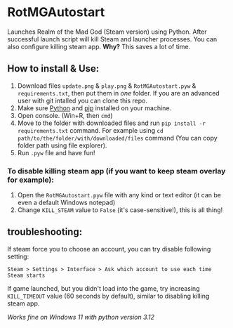 # RotMGAutostart
Launches Realm of the Mad God (Steam version) using Python. After successful launch script will kill Steam and launcher processes. You can also configure killing steam app. **Why?** This saves a lot of time.

## How to install & Use:
1. Download files `update.png` & `play.png` & `RotMGAutostart.pyw` & `requirements.txt`, then put them in _one_ folder. If you are an advanced user with git intalled you can clone this repo.
2. Make sure [Python](https://www.python.org/) and [pip](https://pip.pypa.io/) installed on your machine.
3. Open console. (Win+R, then `cmd`)
4. Move to the folder with downloaded files and run `pip install -r requirements.txt` command. For example using `cd path/to/the/folder/with/downloaded/files` command (You can copy folder path using file explorer).
5. Run `.pyw` file and have fun!

### To disable killing steam app (if you want to keep steam overlay for example):
1. Open the `RotMGAutostart.pyw` file with any kind or text editor (it can be even a default Windows notepad)
2. Change `KILL_STEAM` value to `False` (it's case-sensitive!), this is all thing!

## troubleshooting:
If steam force you to choose an account, you can try disable following setting:

`Steam > Settings > Interface > Ask which account to use each time Steam starts`

If game launched, but you didn't load into the game, try increasing `KILL_TIMEOUT` value (60 seconds by default), similar to disabling killing steam app.

_Works fine on Windows 11 with python version 3.12_
